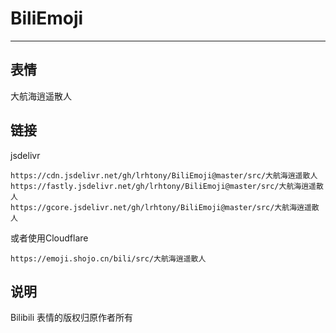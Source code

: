 # BiliEmoji
---
## 表情
大航海逍遥散人
## 链接
jsdelivr
```
https://cdn.jsdelivr.net/gh/lrhtony/BiliEmoji@master/src/大航海逍遥散人
https://fastly.jsdelivr.net/gh/lrhtony/BiliEmoji@master/src/大航海逍遥散人
https://gcore.jsdelivr.net/gh/lrhtony/BiliEmoji@master/src/大航海逍遥散人
```
或者使用Cloudflare
```
https://emoji.shojo.cn/bili/src/大航海逍遥散人
```
## 说明
Bilibili 表情的版权归原作者所有
